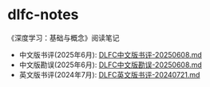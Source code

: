 # dlfc-notes
《深度学习：基础与概念》阅读笔记


- 中文版书评(2025年6月): [DLFC中文版书评-20250608.md](DLFC中文版书评-20250608.md)
- 中文版勘误(2025年6月): [DLFC中文版勘误-20250608.md](DLFC中文版勘误-20250608.md)
- 英文版书评(2024年7月): [DLFC英文版书评-20240721.md](DLFC英文版书评-20240721.md)
